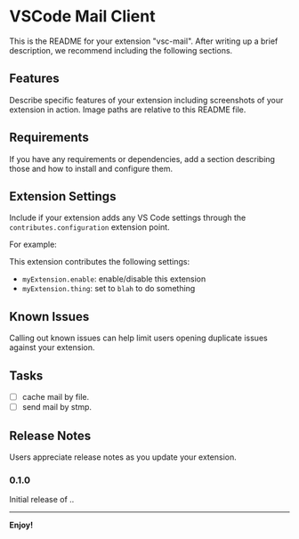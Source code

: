 # VSCode Mail Client

This is the README for your extension "vsc-mail". After writing up a brief description, we recommend including the following sections.

## Features

Describe specific features of your extension including screenshots of your extension in action. Image paths are relative to this README file.

## Requirements

If you have any requirements or dependencies, add a section describing those and how to install and configure them.

## Extension Settings

Include if your extension adds any VS Code settings through the `contributes.configuration` extension point.

For example:

This extension contributes the following settings:

* `myExtension.enable`: enable/disable this extension
* `myExtension.thing`: set to `blah` to do something

## Known Issues

Calling out known issues can help limit users opening duplicate issues against your extension.

## Tasks

- [ ] cache mail by file.
- [ ] send mail by stmp.

## Release Notes

Users appreciate release notes as you update your extension.

### 0.1.0

Initial release of ..

-----------------------------------------------------------------------------------------------------------
**Enjoy!**
